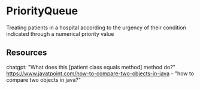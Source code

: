 # PriorityQueue

Treating patients in a hospital according to the urgency of their condition indicated through a numerical priority value

## Resources 
chatgpt: "What does this [patient class equals method] method do?" 
https://www.javatpoint.com/how-to-compare-two-objects-in-java - "how to compare two objects in java?"

